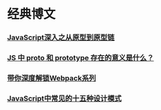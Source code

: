 # 经典博文

### [JavaScript深入之从原型到原型链](https://github.com/mqyqingfeng/Blog/issues/2)

### [JS 中 __proto__ 和 prototype 存在的意义是什么？](https://www.zhihu.com/question/56770432)

### [带你深度解锁Webpack系列](https://juejin.cn/post/6844904079219490830)

### [JavaScript中常见的十五种设计模式](https://www.cnblogs.com/imwtr/p/9451129.html)
